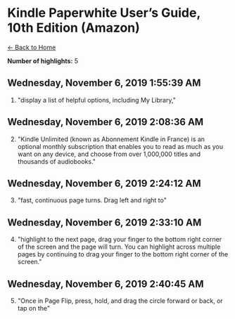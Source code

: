 # Kindle Paperwhite User’s Guide, 10th Edition (Amazon)

[← Back to Home](Home)

**Number of highlights:** 5


## Wednesday, November 6, 2019 1:55:39 AM

1. "display a list of helpful options, including My Library,"


## Wednesday, November 6, 2019 2:08:36 AM

2. "Kindle Unlimited (known as Abonnement Kindle in France) is an optional monthly subscription that enables you to read as much as you want on any device, and choose from over 1,000,000 titles and thousands of audiobooks."


## Wednesday, November 6, 2019 2:24:12 AM

3. "fast, continuous page turns. Drag left and right to"


## Wednesday, November 6, 2019 2:33:10 AM

4. "highlight to the next page, drag your finger to the bottom right corner of the screen and the page will turn. You can highlight across multiple pages by continuing to drag your finger to the bottom right corner of the screen."


## Wednesday, November 6, 2019 2:40:45 AM

5. "Once in Page Flip, press, hold, and drag the circle forward or back, or tap on the"

